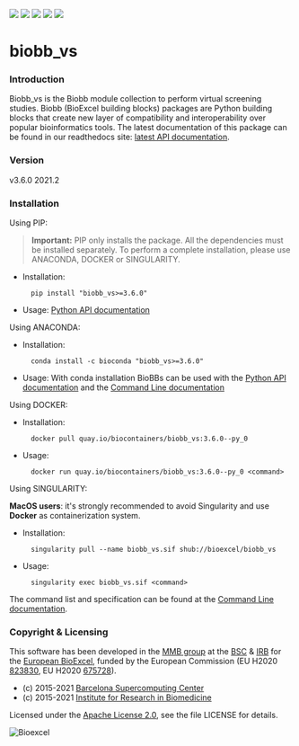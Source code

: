[![](https://readthedocs.org/projects/biobb-vs/badge/?version=latest)](https://biobb-vs.readthedocs.io/en/latest/?badge=latest)
[![](https://img.shields.io/badge/install%20with-bioconda-brightgreen.svg?style=flat)](https://anaconda.org/bioconda/biobb_vs)
[![](https://img.shields.io/badge/docker-Quay.io-blue)](https://quay.io/repository/biocontainers/biobb_vs)
[![](https://www.singularity-hub.org/static/img/hosted-singularity--hub-%23e32929.svg)]()
[![](https://img.shields.io/badge/License-Apache%202.0-blue.svg)](https://opensource.org/licenses/Apache-2.0)

# biobb_vs

### Introduction
Biobb_vs is the Biobb module collection to perform virtual screening studies.
Biobb (BioExcel building blocks) packages are Python building blocks that
create new layer of compatibility and interoperability over popular
bioinformatics tools.
The latest documentation of this package can be found in our readthedocs site:
[latest API documentation](http://biobb_vs.readthedocs.io/en/latest/).

### Version
v3.6.0 2021.2

### Installation
Using PIP:

> **Important:** PIP only installs the package. All the dependencies must be installed separately. To perform a complete installation, please use ANACONDA, DOCKER or SINGULARITY.

* Installation:


        pip install "biobb_vs>=3.6.0"


* Usage: [Python API documentation](https://biobb-vs.readthedocs.io/en/latest/modules.html)

Using ANACONDA:

* Installation:


        conda install -c bioconda "biobb_vs>=3.6.0"


* Usage: With conda installation BioBBs can be used with the [Python API documentation](https://biobb-vs.readthedocs.io/en/latest/modules.html) and the [Command Line documentation](https://biobb-vs.readthedocs.io/en/latest/command_line.html)

Using DOCKER:

* Installation:


        docker pull quay.io/biocontainers/biobb_vs:3.6.0--py_0


* Usage:


        docker run quay.io/biocontainers/biobb_vs:3.6.0--py_0 <command>


Using SINGULARITY:

**MacOS users**: it's strongly recommended to avoid Singularity and use **Docker** as containerization system.

* Installation:


        singularity pull --name biobb_vs.sif shub://bioexcel/biobb_vs


* Usage:


        singularity exec biobb_vs.sif <command>


The command list and specification can be found at the [Command Line documentation](https://biobb-vs.readthedocs.io/en/latest/command_line.html).

### Copyright & Licensing
This software has been developed in the [MMB group](http://mmb.irbbarcelona.org) at the [BSC](http://www.bsc.es/) & [IRB](https://www.irbbarcelona.org/) for the [European BioExcel](http://bioexcel.eu/), funded by the European Commission (EU H2020 [823830](http://cordis.europa.eu/projects/823830), EU H2020 [675728](http://cordis.europa.eu/projects/675728)).

* (c) 2015-2021 [Barcelona Supercomputing Center](https://www.bsc.es/)
* (c) 2015-2021 [Institute for Research in Biomedicine](https://www.irbbarcelona.org/)

Licensed under the
[Apache License 2.0](https://www.apache.org/licenses/LICENSE-2.0), see the file LICENSE for details.

![](https://bioexcel.eu/wp-content/uploads/2019/04/Bioexcell_logo_1080px_transp.png "Bioexcel")
